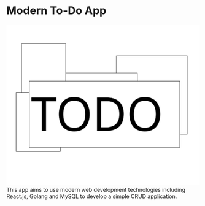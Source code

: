 # Modern To-Do App

![To-Do logo](./react-app/public/logo.svg)
This app aims to use modern web development technologies including React.js, Golang and MySQL to develop a simple CRUD application.
